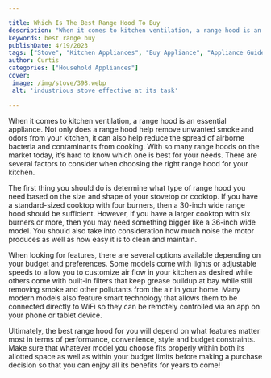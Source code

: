 ```yaml
---

title: Which Is The Best Range Hood To Buy
description: "When it comes to kitchen ventilation, a range hood is an essential appliance. Not only does a range hood help remove unwanted smok...swipe up to find out"
keywords: best range buy
publishDate: 4/19/2023
tags: ["Stove", "Kitchen Appliances", "Buy Appliance", "Appliance Guide"]
author: Curtis
categories: ["Household Appliances"]
cover: 
 image: /img/stove/398.webp
 alt: 'industrious stove effective at its task'

---
```


When it comes to kitchen ventilation, a range hood is an essential appliance. Not only does a range hood help remove unwanted smoke and odors from your kitchen, it can also help reduce the spread of airborne bacteria and contaminants from cooking. With so many range hoods on the market today, it’s hard to know which one is best for your needs. There are several factors to consider when choosing the right range hood for your kitchen.

The first thing you should do is determine what type of range hood you need based on the size and shape of your stovetop or cooktop. If you have a standard-sized cooktop with four burners, then a 30-inch wide range hood should be sufficient. However, if you have a larger cooktop with six burners or more, then you may need something bigger like a 36-inch wide model. You should also take into consideration how much noise the motor produces as well as how easy it is to clean and maintain.

When looking for features, there are several options available depending on your budget and preferences. Some models come with lights or adjustable speeds to allow you to customize air flow in your kitchen as desired while others come with built-in filters that keep grease buildup at bay while still removing smoke and other pollutants from the air in your home. Many modern models also feature smart technology that allows them to be connected directly to WiFi so they can be remotely controlled via an app on your phone or tablet device. 

Ultimately, the best range hood for you will depend on what features matter most in terms of performance, convenience, style and budget constraints. Make sure that whatever model you choose fits properly within both its allotted space as well as within your budget limits before making a purchase decision so that you can enjoy all its benefits for years to come!
